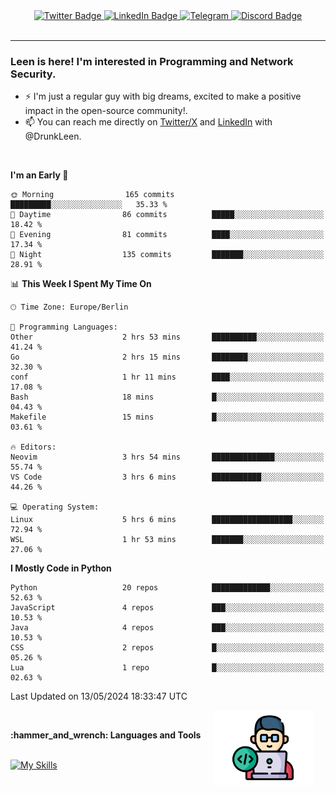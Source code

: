 <div id="badges" align="center">
  <a href="https://twitter.com/DrunkLeen">
    <img src="https://img.shields.io/badge/Twitter-blue?style=for-the-badge&logo=twitter&logoColor=white" alt="Twitter Badge"/>
  </a>
  <a href="https://www.instagram.com/reza.df.x">  
    <img src="https://img.shields.io/badge/LinkedIn-skyblue?style=for-the-badge&logo=LinkedIn&logoColor=black" alt="LinkedIn Badge"/>
  </a>
  <a href="http://telegram.me/rezadfx">
    <img src="https://img.shields.io/badge/Telegram-white?style=for-the-badge&logo=telegram&logoColor=blue" alt=Telegram Badge"/>
  </a>
  <a href="https://twitter.com/DrunkLeen">
    <img src="https://img.shields.io/badge/Discord-gray?style=for-the-badge&logo=discord&logoColor=white" alt="Discord Badge"/>
  </a>
  <br>
  <img src="https://komarev.com/ghpvc/?username=drunkleen&style=flat-square&color=red" alt=""/>
</div>


---


### <summary><b> Leen is here! I'm interested in Programming and Network Security.</b></summary>

- :zap: I'm just a regular guy with big dreams, excited to make a positive impact in the open-source community!.
- :mailbox: You can reach me directly on [Twitter/X](https://twitter.com/DrunkLeen) and [LinkedIn](https://www.linkedin.com/in/drunkleen/) with @DrunkLeen.

<br>

<!-- <details>
<summary><b>:gear: &nbsp;Git statistics</b></summary>
<br>

[![Top Langs](https://github-readme-stats.vercel.app/api/top-langs/?username=drunkleen&layout=compact&theme=github_dark#gh-dark-mode-only)](https://github.com/drunkleen/github-readme-stats)
[![Top Langs](https://github-readme-stats.vercel.app/api/top-langs/?username=drunkleen&layout=compact&theme=vue#gh-light-mode-only)](https://github.com/drunkleen/github-readme-stats)
[![DrunkLeen's GitHub stats-Dark](https://github-readme-stats.vercel.app/api?username=drunkleen&show_icons=true&theme=github_dark#gh-dark-mode-only)](https://github.com/drunkleen/)
[![DrunkLeen's GitHub stats-Light](https://github-readme-stats.vercel.app/api?username=drunkleen&show_icons=true&theme=vue#gh-light-mode-only)](https://github.com/drunkleen/github-readme-stats)
[![willianrod's wakatime stats](https://github-readme-stats.vercel.app/api/wakatime?username=drunkleen&theme=github_dark#gh-dark-mode-only)](https://github.com/drunkleen/github-readme-stats)
[![willianrod's wakatime stats](https://github-readme-stats.vercel.app/api/wakatime?username=drunkleen&layout=compact&theme=vue#gh-light-mode-only)](https://github.com/drunkleen/github-readme-stats)

</details> -->


<!--START_SECTION:waka-->
**I'm an Early 🐤** 

```text
🌞 Morning                165 commits         █████████░░░░░░░░░░░░░░░░   35.33 % 
🌆 Daytime                86 commits          █████░░░░░░░░░░░░░░░░░░░░   18.42 % 
🌃 Evening                81 commits          ████░░░░░░░░░░░░░░░░░░░░░   17.34 % 
🌙 Night                  135 commits         ███████░░░░░░░░░░░░░░░░░░   28.91 % 
```


📊 **This Week I Spent My Time On** 

```text
🕑︎ Time Zone: Europe/Berlin

💬 Programming Languages: 
Other                    2 hrs 53 mins       ██████████░░░░░░░░░░░░░░░   41.24 % 
Go                       2 hrs 15 mins       ████████░░░░░░░░░░░░░░░░░   32.30 % 
conf                     1 hr 11 mins        ████░░░░░░░░░░░░░░░░░░░░░   17.08 % 
Bash                     18 mins             █░░░░░░░░░░░░░░░░░░░░░░░░   04.43 % 
Makefile                 15 mins             █░░░░░░░░░░░░░░░░░░░░░░░░   03.61 % 

🔥 Editors: 
Neovim                   3 hrs 54 mins       ██████████████░░░░░░░░░░░   55.74 % 
VS Code                  3 hrs 6 mins        ███████████░░░░░░░░░░░░░░   44.26 % 

💻 Operating System: 
Linux                    5 hrs 6 mins        ██████████████████░░░░░░░   72.94 % 
WSL                      1 hr 53 mins        ███████░░░░░░░░░░░░░░░░░░   27.06 % 
```

**I Mostly Code in Python** 

```text
Python                   20 repos            █████████████░░░░░░░░░░░░   52.63 % 
JavaScript               4 repos             ███░░░░░░░░░░░░░░░░░░░░░░   10.53 % 
Java                     4 repos             ███░░░░░░░░░░░░░░░░░░░░░░   10.53 % 
CSS                      2 repos             █░░░░░░░░░░░░░░░░░░░░░░░░   05.26 % 
Lua                      1 repo              █░░░░░░░░░░░░░░░░░░░░░░░░   02.63 % 
```




 Last Updated on 13/05/2024 18:33:47 UTC
<!--END_SECTION:waka-->

<img align='right' height='120' style="margin-right:20px" src='assets/img/programmer.png' alt='Programmer'>


<p align="center">
<br>



 <summary><b>:hammer_and_wrench: Languages and Tools</b></summary><br>
<p align="center">

[![My Skills](https://skillicons.dev/icons?i=git,python,rust,java,fastapi,django,flask,spring,linux,stackoverflow,vscode,idea,postgres,postman,ps,ae,pr,au&perline=9)](https://github.com/drunkleen/)

